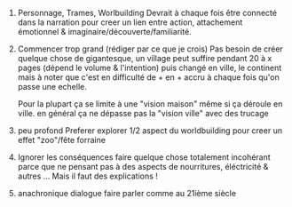 1. Personnage, Trames, Worlbuilding
   Devrait à chaque fois être connecté dans la narration 
   pour creer un lien entre action, attachement émotionnel & imaginaire/découverte/familiarité.

2. Commencer trop grand
   (rédiger par ce que je crois)
   Pas besoin de créer quelque chose de gigantesque,
   un village peut suffire pendant 20 à x pages (dépend le volume & l'intention)
   puis changé en ville, le continent mais à noter que c'est en difficulté de + en +
   accru à chaque fois qu'on passe une echelle. 
   
   Pour la plupart ça se limite à une "vision maison" même si ça déroule en ville.
   en général ça ne dépasse pas la "vision ville" avec des trucage 

3. peu profond
   Preferer explorer 1/2 aspect du worldbuilding pour creer un effet "zoo"/fête forraine 

4. Ignorer les conséquences
   faire quelque chose totalement incohérant parce que ne pensant pas à des aspects de nourritures, éléctricité & autres ...
    Mais il faut des explications !

5. anachronique dialogue
   faire parler comme au 21ième siècle
